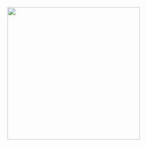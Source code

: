 <html>
<head>
<meta http-equiv="AddType" content="model/vnd.reality">
</head>
<body>  
<p>
<a rel="ar" href="https://jdosses.github.io/automatic-meme/Mask_1.reality">
<img src="https://i.imgur.com/jErmqMm.png" width="auto" height="300">
</a>
</p>
</body>
</html>
